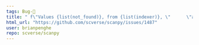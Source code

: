 ```yaml
---
tags: Bug-🐛
title: " f\"Values {list(not_found)}, from {list(indexer)}, \"      \"are not valid obs/ var names or indices.\""
html_url: "https://github.com/scverse/scanpy/issues/1487"
user: brianpenghe
repo: scverse/scanpy
---
```



